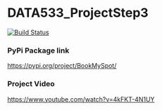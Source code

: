 # DATA533_ProjectStep3

[![Build Status](https://app.travis-ci.com/vkyal/DATA533_ProjectStep3.svg?branch=main)](https://app.travis-ci.com/vkyal/DATA533_ProjectStep3)


### PyPi Package link
https://pypi.org/project/BookMySpot/


### Project Video
https://www.youtube.com/watch?v=4kFKT-4N1UY
